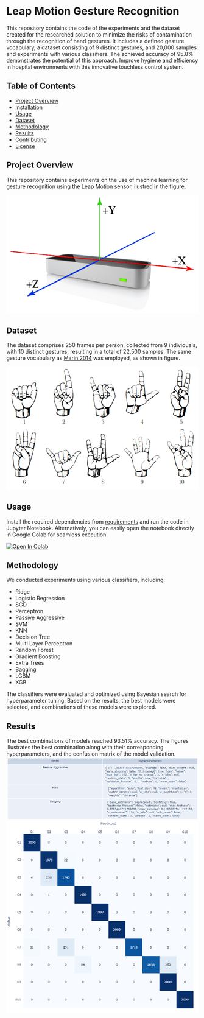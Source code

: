 # Leap Motion Gesture Recognition

This repository contains the code of the experiments and the dataset created for the researched solution to minimize the risks of contamination through the recognition of hand gestures. It includes a defined gesture vocabulary, a dataset consisting of 9 distinct gestures, and 20,000 samples and experiments with various classifiers. The achieved accuracy of 95.8% demonstrates the potential of this approach. Improve hygiene and efficiency in hospital environments with this innovative touchless control system.

## Table of Contents

- [Project Overview](#project-overview)
- [Installation](#installation)
- [Usage](#usage)
- [Dataset](#dataset)
- [Methodology](#methodology)
- [Results](#results)
- [Contributing](#contributing)
- [License](#license)

## Project Overview

This repository contains experiments on the use of machine learning for gesture recognition using the Leap Motion sensor, ilustred in the figure. 

![leap-motion-sensor](images/leap_motion_sensor.png)

## Dataset

The dataset comprises 250 frames per person, collected from 9 individuals, with 10 distinct gestures, resulting in a total of 22,500 samples. The same gesture vocabulary as [Marin 2014](https://doi.org/10.1109/icip.2014.7025313) was employed, as shown in figure.

![gesture-vocabulary](images/gestures.png)

## Usage

Install the required dependencies from [requirements](./requirements.txt) and run the code in Jupyter Notebook. Alternatively, you can easily open the notebook directly in Google Colab for seamless execution.

[![Open In Colab](https://colab.research.google.com/assets/colab-badge.svg)](https://colab.research.google.com/drive/1vo1iUlClNJCptjxQj1RABWaoWFkTkPMA?usp=sharing)

## Methodology

We conducted experiments using various classifiers, including:

  * Ridge
  * Logistic Regression
  * SGD
  * Perceptron
  * Passive Aggressive
  * SVM
  * KNN
  * Decision Tree
  * Multi Layer Perceptron
  * Random Forest
  * Gradient Boosting
  * Extra Trees
  * Bagging
  * LGBM
  * XGB
  
The classifiers were evaluated and optimized using Bayesian search for hyperparameter tuning. Based on the results, the best models were selected, and combinations of these models were explored. 

## Results

The best combinations of models reached 93.51% accuracy. The figures illustrates the best combination along with their corresponding hyperparameters, and the confusion matrix of the model validation.
![best-model](images/best_model.png)
![best-model](images/confusion_matrix.png)